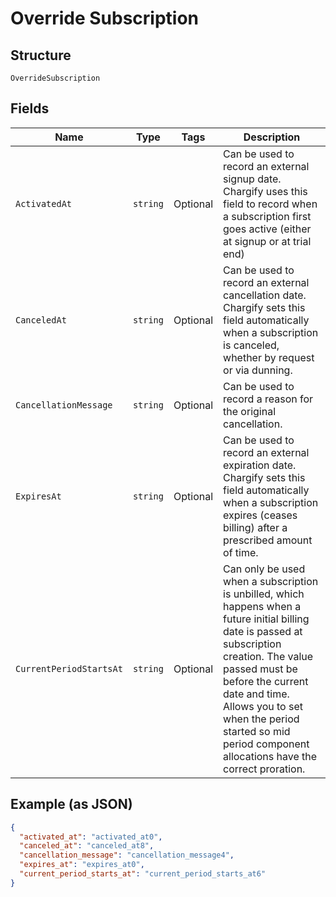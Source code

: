 
# Override Subscription

## Structure

`OverrideSubscription`

## Fields

| Name | Type | Tags | Description |
|  --- | --- | --- | --- |
| `ActivatedAt` | `string` | Optional | Can be used to record an external signup date. Chargify uses this field to record when a subscription first goes active (either at signup or at trial end) |
| `CanceledAt` | `string` | Optional | Can be used to record an external cancellation date. Chargify sets this field automatically when a subscription is canceled, whether by request or via dunning. |
| `CancellationMessage` | `string` | Optional | Can be used to record a reason for the original cancellation. |
| `ExpiresAt` | `string` | Optional | Can be used to record an external expiration date. Chargify sets this field automatically when a subscription expires (ceases billing) after a prescribed amount of time. |
| `CurrentPeriodStartsAt` | `string` | Optional | Can only be used when a subscription is unbilled, which happens when a future initial billing date is passed at subscription creation. The value passed must be before the current date and time. Allows you to set when the period started so mid period component allocations have the correct proration. |

## Example (as JSON)

```json
{
  "activated_at": "activated_at0",
  "canceled_at": "canceled_at8",
  "cancellation_message": "cancellation_message4",
  "expires_at": "expires_at0",
  "current_period_starts_at": "current_period_starts_at6"
}
```

